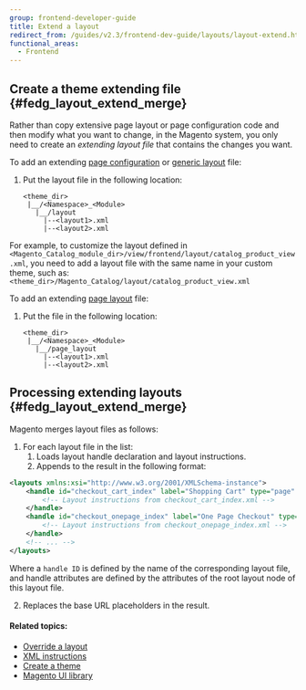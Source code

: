 ```yaml
---
group: frontend-developer-guide
title: Extend a layout
redirect_from: /guides/v2.3/frontend-dev-guide/layouts/layout-extend.html
functional_areas:
  - Frontend
---
```


## Create a theme extending file {#fedg_layout_extend_merge}

Rather than copy extensive page layout or page configuration code and then modify what you want to change, in the Magento system, you only need to create an _extending layout file_ that contains the changes you want. 

To add an extending [page configuration]({{page.baseurl}}/frontend-development/layouts/file-types.html#layout-types-conf) or [generic layout]({{page.baseurl}}/frontend-development/layouts/file-types.html#layout-types-gen) file:

1. Put the layout file in the following location:
   ```tree
   <theme_dir>
    |__/<Namespace>_<Module>
      |__/layout
        |--<layout1>.xml
        |--<layout2>.xml
   ```

For example, to customize the layout defined in `<Magento_Catalog_module_dir>/view/frontend/layout/catalog_product_view.xml`, you need to add a layout file with the same name in your custom theme, such as: `<theme_dir>/Magento_Catalog/layout/catalog_product_view.xml`

To add an extending [page layout]({{page.baseurl}}/frontend-development/layouts/file-types.html#layout-types-page) file:

1. Put the file in the following location:
   ```tree
   <theme_dir>
    |__/<Namespace>_<Module>
      |__/page_layout
        |--<layout1>.xml
        |--<layout2>.xml
   ```

## Processing extending layouts {#fedg_layout_extend_merge}

Magento merges layout files as follows:

1. For each layout file in the list:
   1. Loads layout handle declaration and layout instructions.
   2. Appends to the result in the following format:

```xml
<layouts xmlns:xsi="http://www.w3.org/2001/XMLSchema-instance">
    <handle id="checkout_cart_index" label="Shopping Cart" type="page" parent="default">
        <!-- Layout instructions from checkout_cart_index.xml -->
    </handle>
    <handle id="checkout_onepage_index" label="One Page Checkout" type="page" parent="default">
        <!-- Layout instructions from checkout_onepage_index.xml -->
    </handle>
    <!-- ... -->
</layouts>
```

Where a `handle ID` is defined by the name of the corresponding layout file, and handle attributes are defined by the attributes of the root layout node of this layout file.

2. Replaces the base URL placeholders in the result.

#### Related topics:

* [Override a layout]({{page.baseurl}}/frontend-development/layouts/override.html)
* [XML instructions]({{page.baseurl}}/frontend-development/layouts/xml-instructions.html)
* [Create a theme]({{page.baseurl}}/frontend-development/themes/create-theme.html)
* [Magento UI library]({{page.baseurl}}/frontend-development/css/ui-library.html)

